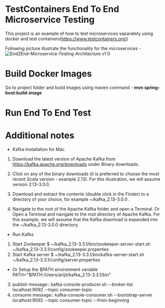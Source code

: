 

# TestContainers End To End Microservice Testing 

This project is an example of how to test microservices separately using docker and test containers(https://www.testcontainers.org/)

Following picture illustrate the functionality for the microservices - 
![End2End-Microservice-Testing-Architecture v1 0](https://user-images.githubusercontent.com/17141306/208586936-9647aaf3-a196-4471-a4fc-db73270bb61b.jpg)


# Build Docker Images
Go to project folder and build images using maven command - **mvn spring-boot:build-image**

# Run End To End Test


# Additional notes

- Kafka Installation for Mac

1. Download the latest version of Apache Kafka from https://kafka.apache.org/downloads under Binary downloads.

2. Click on any of the binary downloads (it is preferred to choose the most recent Scala version - example 2.13). For this illustration, we will assume version 2.13-3.0.0.

3. Download and extract the contents (double click in the Finder) to a directory of your choice, for example ~/kafka_2.13-3.0.0 .

4. Navigate to the root of the Apache Kafka folder and open a Terminal. Or Open a Terminal and navigate to the root directory of Apache Kafka. For this example, we will assume that the Kafka download is expanded into the ~/kafka_2.13-3.0.0 directory.

- Run Kafka
1. Start Zookeeper $ ~/kafka_2.13-3.3.1/bin/zookeeper-server-start.sh ~/kafka_2.13-3.3.1/config/zookeeper.properties
2. Start Kafka server $ ~/kafka_2.13-3.3.1/bin/kafka-server-start.sh ~/kafka_2.13-3.3.1/config/server.properties
- Or Setup the $PATH environment variable
PATH="$PATH:/Users/arijit/kafka_2.13-3.3.1/bin"
3. publish message:: kafka-console-producer.sh --broker-list localhost:9092 --topic consumer-topic
4. consume message:: kafka-console-consumer.sh --bootstrap-server localhost:9092 --topic consumer-topic --from-beginning

